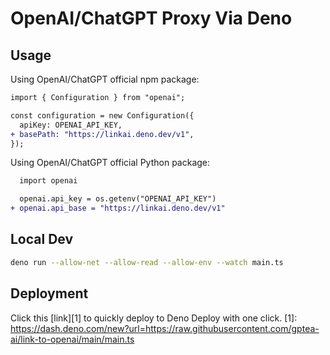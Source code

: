 # OpenAI/ChatGPT Proxy Via Deno

## Usage

Using OpenAI/ChatGPT official npm package:

```diff
import { Configuration } from "openai";

const configuration = new Configuration({
  apiKey: OPENAI_API_KEY,
+ basePath: "https://linkai.deno.dev/v1",
});
```

Using OpenAI/ChatGPT official Python package:

```diff
  import openai

  openai.api_key = os.getenv("OPENAI_API_KEY")
+ openai.api_base = "https://linkai.deno.dev/v1"
```

## Local Dev

```bash
deno run --allow-net --allow-read --allow-env --watch main.ts
```

## Deployment
Click this [link][1] to quickly deploy to Deno Deploy with one click.
[1]: https://dash.deno.com/new?url=https://raw.githubusercontent.com/gptea-ai/link-to-openai/main/main.ts